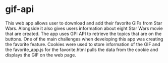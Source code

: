 # gif-api

This web app allows user to download and add their favorite GIFs from Star Wars. Alongside it also gives users information about 
eight Star Wars movie that are created. The app uses GPI API to retrieve the topics that are on the buttons. One of the main challenges
when developing this app was creating the favorite feature. Cookies were used to store information of the GIF and the favorite_app.js for the 
favorite.html pulls the data from the cookie and displays the GIF on the web page.
